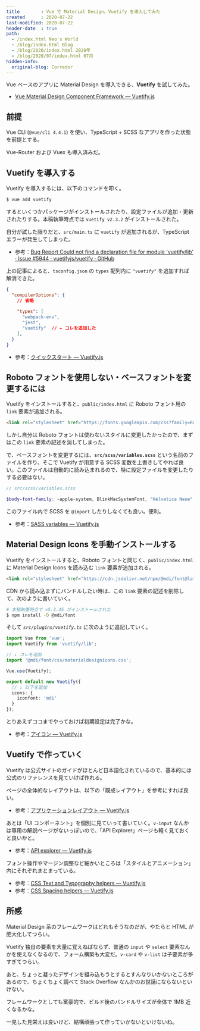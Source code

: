 ```yaml
---
title        : Vue で Material Design。Vuetify を導入してみた
created      : 2020-07-22
last-modified: 2020-07-22
header-date  : true
path:
  - /index.html Neo's World
  - /blog/index.html Blog
  - /blog/2020/index.html 2020年
  - /blog/2020/07/index.html 07月
hidden-info:
  original-blog: Corredor
---
```


Vue ベースのアプリに Material Design を導入できる、**Vuetify** を試してみた。

- [Vue Material Design Component Framework — Vuetify.js](https://vuetifyjs.com/ja/)

## 前提

Vue CLI (`@vue/cli 4.4.1`) を使い、TypeScript + SCSS なアプリを作った状態を前提とする。

Vue-Router および Vuex も導入済みだ。

## Vuetify を導入する

Vuetify を導入するには、以下のコマンドを叩く。

```bash
$ vue add vuetify
```

するといくつかパッケージがインストールされたり、設定ファイルが追加・更新されたりする。本稿執筆時点では `vuetify v2.3.2` がインストールされた。

自分が試した限りだと、`src/main.ts` に `vuetify` が追加されるが、TypeScript エラーが発生してしまった。

- 参考：[Bug Report Could not find a declaration file for module 'vuetify/lib' · Issue #5944 · vuetifyjs/vuetify · GitHub](https://github.com/vuetifyjs/vuetify/issues/5944#issuecomment-480494060)

上の記事によると、`tsconfig.json` の `types` 配列内に _`"vuetify"`_ を追加すれば解消できた。

```json
{
  "compilerOptions": {
    // 省略
    
    "types": [
      "webpack-env",
      "jest",
      "vuetify"  // ← コレを追加した
    ],
  }
}
```

- 参考：[クイックスタート — Vuetify.js](https://vuetifyjs.com/ja/getting-started/quick-start/)

## Roboto フォントを使用しない・ベースフォントを変更するには

Vuetify をインストールすると、`public/index.html` に Roboto フォント用の `link` 要素が追加される。

```html
<link rel="stylesheet" href="https://fonts.googleapis.com/css?family=Roboto:100,300,400,500,700,900">
```

しかし自分は Roboto フォントは使わないスタイルに変更したかったので、まずはこの `link` 要素の記述を消してしまった。

で、ベースフォントを変更するには、**`src/scss/variables.scss`** という名前のファイルを作り、そこで Vuetify が用意する SCSS 変数を上書きしてやれば良い。このファイルは自動的に読み込まれるので、特に設定ファイルを変更したりする必要はない。

```scss
// src/scss/variables.scss

$body-font-family: -apple-system, BlinkMacSystemFont, "Helvetica Neue", Helvetica, YuGothic, "Yu Gothic", "Hiragino Sans", "Hiragino Kaku Gothic ProN", Meiryo, sans-serif;
```

このファイル内で SCSS を `@import` したりしなくても良い。便利。

- 参考：[SASS variables — Vuetify.js](https://vuetifyjs.com/ja/customization/sass-variables/)

## Material Design Icons を手動インストールする

Vuetify をインストールすると、Roboto フォントと同じく、`public/index.html` に Material Design Icons を読み込む `link` 要素が追加される。

```html
<link rel="stylesheet" href="https://cdn.jsdelivr.net/npm/@mdi/font@latest/css/materialdesignicons.min.css">
```

CDN から読み込まずにバンドルしたい時は、この `link` 要素の記述を削除して、次のように書いていく。

```bash
# 本稿執筆時点で v5.3.45 がインストールされた
$ npm install -D @mdi/font
```

そして _`src/plugins/vuetify.ts`_ に次のように追記していく。

```typescript
import Vue from 'vue';
import Vuetify from 'vuetify/lib';

// ↓ コレを追加
import '@mdi/font/css/materialdesignicons.css';

Vue.use(Vuetify);

export default new Vuetify({
  // ↓ 以下を追加
  icons: {
    iconfont: 'mdi'
  }
});
```

とりあえずココまでやっておけば初期設定は完了かな。

- 参考：[アイコン — Vuetify.js](https://vuetifyjs.com/ja/customization/icons/)

## Vuetify で作っていく

Vuetify は公式サイトのガイドがほとんど日本語化されているので、基本的には公式のリファレンスを見ていけば作れる。

ページの全体的なレイアウトは、以下の「既成レイアウト」を参考にすれば良い。

- 参考：[アプリケーションレイアウト — Vuetify.js](https://vuetifyjs.com/ja/getting-started/pre-made-layouts/)

あとは「UI コンポーネント」を個別に見ていって書いていく。`v-input` なんかは専用の解説ページがないっぽいので、「API Explorer」ページも軽く見ておくと良いかと。

- 参考：[API explorer — Vuetify.js](https://vuetifyjs.com/ja/components/api-explorer/)

フォント操作やマージン調整など細かいところは「スタイルとアニメーション」内にそれぞれまとまっている。

- 参考：[CSS Text and Typography helpers — Vuetify.js](https://vuetifyjs.com/ja/styles/text-and-typography/)
- 参考：[CSS Spacing helpers — Vuetify.js](https://vuetifyjs.com/ja/styles/spacing/)

## 所感

Material Design 系のフレームワークはどれもそうなのだが、やたらと HTML が肥大化してつらい。

Vuetify 独自の要素を大量に覚えねばならず、普通の `input` や `select` 要素なんかを使えなくなるので、フォーム構築も大変だ。`v-card` や `v-list` は子要素が多すぎてつらい。

あと、ちょっと凝ったデザインを組み込もうとするとすんなりいかないところがあるので、ちょくちょく調べて Stack Overflow なんかのお世話にならないといけない。

フレームワークとしても富豪的で、ビルド後のバンドルサイズが全体で 1MB 近くなるかな。

一見した見栄えは良いけど、結構頑張って作っていかないといけないね。

